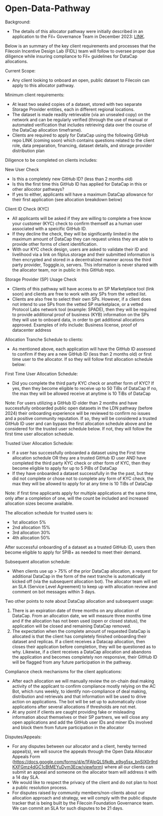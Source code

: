 # Open-Data-Pathway

Background:
- The details of this allocator pathway were initially described in an application to the Fil+ Governance Team in December 2023: [LINK](https://github.com/filecoin-project/notary-governance/issues/996). 

Below is an summary of the key client requirements and processes that the Filecoin Incentive Design Lab (FIDL) team will follow to oversee proper due diligence while insuring compliance to Fil+ guidelines for DataCap allocations.

Current Scope: 
- Any client looking to onboard an open, public dataset to Filecoin can apply to this allocator pathway. 

Minimum client requirements:
- At least two sealed copies of a dataset, stored with two separate Storage Provider entities, each in different regional locations.
- The dataset is made readily retrievable (via an unsealed copy) on the network and can be regularly verified (through the use of manual or automated verification that includes retrieving data over the course of the DataCap allocation timeframe).
- Clients are required to apply for DataCap using the following GitHub repo LINK (coming soon) which contains questions related to the client role, data preparation, financing, dataset details, and storage provider distribution plan

Diligence to be completed on clients includes:

New User Check
  - Is this a completely new GitHub ID? (less than 2 months old)
  - Is this the first time this GitHub ID has applied for DataCap in this or other allocotor pathways?
  - If yes to either, applicants will have a maximum DataCap allowance for their first application (see allocation breakdown below)

Client ID Check (KYC)
- All applicants will be asked if they are willing to complete a free know your customer (KYC) check to confirm themself as a human user associated with a speicific GitHub ID.
- If they decline the check, they will be significantly limited in the maximum amount of DataCap they can request unless they are able to provide other forms of client identification.
- With our KYC check design, users are asked to validate their ID and livelihood via a link on filplus.storage and their submitted information is then encrypted and stored in a decentralized manner across the third party provider, Togggle.io, servers. This information is never shared with the allocator team, nor in public in this GitHub repo. 

Storage Provider (SP) Usage Check
- Clients of this pathway will have access to an SP Marketplace tool (link soon) and clients are free to work with any SPs from the vetted list. 
- Clients are also free to select their own SPs. However, if a client does not intend to use SPs from the vetted SP marketplace, or a vetted Protocol Labs network tool (example: SPADE), then they will be required to provide additional proof of business (KYB) information on the SPs they will use to onboard data, in order to get additional allocations approved. Examples of info include: Business license, proof of datacenter address

Allocation Tranche Schedule to clients:
- As mentioned above, each application will have the GitHub ID assessed to confirm if they are a new GitHub ID (less than 2 months old) or first time user to the allocator. If so they will follow first allocation schedule below:

First Time User Allocation Schedule: 
- Did you complete the third party KYC check or another form of KYC? If yes, then they become eligible to receive up to 50 TiBs of DataCap
If no, the max they will be allowed receive at anytime is 10 TiBs of DataCap

Note: For users utilizing a GitHub ID older than 2 months and have successfully onboarded public open datasets in the LDN pathway (before 2024)
their onboarding experience will be reviewed to confirm no issues and a positive community reputation. If so, they will be considered a trusted GitHub ID user and can bypass the first allocation schedule above and be considered for the trusted user schedule below.  If not, they will follow the first time user allocation schedule.

Trusted User Allocation Schedule:
- If a user has successfully onboarded a dataset using the First time allocation schedule OR they are a trusted GitHub ID user
AND have completed the third party KYC check or other form of KYC, then they become eligible to apply for up to 5 PiBs of DataCap
- If they have onboarded a dataset successfully in the the past, but they did not complete or chose not to complete any form of KYC check, the max they will be allowed to apply for at any time  is 10 TiBs of DataCap

Note: if first time applicants apply for multiple applications at the same time, only after a completion of one, will the count be included and increased allocation sizes become available.

The allocation schedule for trusted users is:                                     
- 1st allocation         5%
- 2nd allocation        15%
- 3rd allocation        30%
- 4th allocation        50%

After successful onboarding of a dataset as a trusted GitHub ID, users then become eligible to apply for 5PiB+ as needed to meet their demand.

Subsequent allocation schedule:
- When clients use up > 75% of the prior DataCap allocation, a request for additional DataCap in the form of the next tranche is automatically kicked off (via the subsequent allocation bot). The allocator team will set an SLA (Service Level Agreement) to keep up with allocation review and comment on bot messages within 3 days.

Two other points to note about DataCap allocation and subsequent usage: 
1) There is an expiration date of three months on any allocation of DataCap. From an allocation date, we will measure three months time and if the allocation has not been used (open or closed status), the application will be closed and remaining DataCap removed.
2) The expectation when the complete amount of requested DataCap is allocated is that the client has completely finished onboarding their dataset and replicas. If a client receives a Datacap allocation, then closes their application before completion, they will be questioned as to why. Likewise, if a client receives a DataCap allocation and abandons the application and becomes completely non responsive, their GitHub ID will be flagged from any future participation in the pathway. 

Compliance check mechanisms for the client applications:
- After each allocation we will manually review the on-chain deal making activity of the applicant to confirm compliance mostly relying on the AC Bot, which runs weekly, to identify non-compliance of deal making, distribution and retrievals and that information will be used to drive action on applications. The bot will be set up to automatically close applications after several allocations if thresholds are not met.
- At any point if clients are caught providing fake or misleading information about themselves or their SP partners, we will close any open applications and add the GitHub user IDs and miner IDs involved and block them from future participation in the allocator

Disputes/Appeals:
- For any disputes between our allocator and a client, hereby termed appeal(s), we will source the appeals through the Open Data Allocator Appeals Form (https://docs.google.com/forms/d/e/1FAIpQLSfkdb_p9sg5sx_bnSlX0r9rdKXFGmz4dGC1cBtMEYuDym3Ecw/viewform) where all our clients can submit an appeal and someone on the allocator team will address it with a 14 day SLA. 
- We would like to respect the privacy of the client and do not plan to host a public resolution process.
- For disputes raised by community members/non-clients about our allocation approach and strategy, we will comply with the public dispute tracker that is being built by the Filecoin Foundation Governance team. We can commit an SLA for such disputes to be 21 days.
